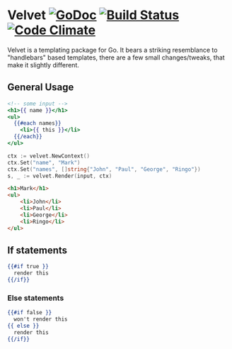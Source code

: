 # Velvet [![GoDoc](https://godoc.org/github.com/gobuffalo/velvet?status.svg)](https://godoc.org/github.com/gobuffalo/velvet) [![Build Status](https://travis-ci.org/gobuffalo/velvet.svg?branch=master)](https://travis-ci.org/gobuffalo/velvet) [![Code Climate](https://codeclimate.com/github/gobuffalo/velvet/badges/gpa.svg)](https://codeclimate.com/github/gobuffalo/velvet)

Velvet is a templating package for Go. It bears a striking resemblance to "handlebars" based templates, there are a few small changes/tweaks, that make it slightly different.

## General Usage

```handlebars
<!-- some input -->
<h1>{{ name }}</h1>
<ul>
  {{#each names}}
    <li>{{ this }}</li>
  {{/each}}
</ul>
```

```go
ctx := velvet.NewContext()
ctx.Set("name", "Mark")
ctx.Set("names", []string{"John", "Paul", "George", "Ringo"})
s, _ := velvet.Render(input, ctx)
```

```html
<h1>Mark</h1>
<ul>
    <li>John</li>
    <li>Paul</li>
    <li>George</li>
    <li>Ringo</li>
</ul>
```

## If statements

```handlebars
{{#if true }}
  render this
{{/if}}
```

### Else statements

```handlebars
{{#if false }}
  won't render this
{{ else }}
  render this
{{/if}}
```
